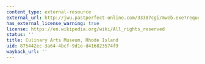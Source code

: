 ```yaml
---
content_type: external-resource
external_url: http://jwu.pastperfect-online.com/33387cgi/mweb.exe?request=jump;dtype=d;startat=13
has_external_license_warning: true
license: https://en.wikipedia.org/wiki/All_rights_reserved
status: ''
title: Culinary Arts Museum, Rhode Island
uid: 875442ec-3a64-4bcf-9d1e-d416823574f9
wayback_url: ''
---
```

